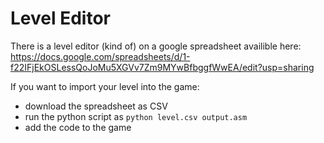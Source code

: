 # Level Editor

There is a level editor (kind of) on a google spreadsheet availible here: https://docs.google.com/spreadsheets/d/1-f22IFjEkOSLessQoJoMu5XGVv7Zm9MYwBfbggfWwEA/edit?usp=sharing

If you want to import your level into the game:
- download the spreadsheet as CSV
- run the python script as `python level.csv output.asm`
- add the code to the game
